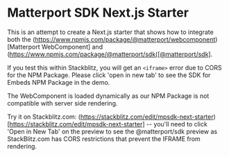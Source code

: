 # Matterport SDK Next.js Starter

This is an attempt to create a Next.js starter that shows how to integrate both the (https://www.npmjs.com/package/@matterport/webcomponent)[Matterport WebComponent] and (https://www.npmjs.com/package/@matterport/sdk([@matterport/sdk].

If you test this within Stackblitz, you will get an `<iframe>` error due to CORS for the NPM Package.  Please click 'open in new tab' to see the SDK for Embeds NPM Package in the demo.

The WebComponent is loaded dynamically as our NPM Package is not compatible with server side rendering.

Try it on Stackblitz.com: (https://stackblitz.com/edit/mpsdk-next-starter)[https://stackblitz.com/edit/mpsdk-next-starter] -- you'll need to click 'Open in New Tab' on the preview to see the @matterport/sdk preview as StackBlitz.com has CORS restrictions that prevent the IFRAME from rendering.

